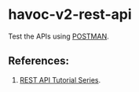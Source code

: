 # havoc-v2-rest-api

Test the APIs using [POSTMAN](https://www.postman.com/). 


## References:

1. [REST API Tutorial Series](https://www.youtube.com/playlist?list=PL55RiY5tL51q4D-B63KBnygU6opNPFk_q).